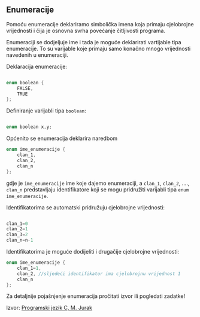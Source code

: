 ## Enumeracije

Pomoću enumeracije deklariramo simbolička imena koja primaju cjelobrojne vrijednosti i čija je osnovna svrha
povećanje čitljivosti programa.

Enumeraciji se dodjeljuje ime i tada je moguće deklarirati vartijable tipa enumeracije.
To su varijable koje primaju samo konačno mnogo vrijednosti navedenih u enumeraciji. 

Deklaracija enumeracije:

```C

enum boolean {
    FALSE,
    TRUE
};

```

Definiranje varijabli tipa `boolean`:

```C

enum boolean x,y;

```

Općenito se enumeracija deklarira naredbom
```C
enum ime_enumeracije {
    clan_1,
    clan_2,
    clan_n
};

```

gdje je `ime_enumeracije` ime koje dajemo enumeraciji, a `clan_1`, `clan_2`, ...., `clan_n`
predstavljaju identifikatore koji se mogu pridružiti varijabli tipa `enum` `ime_enumeracije`.

Identifikatorima se automatski pridružuju cjelobrojne vrijednosti:

```C

clan_1=0
clan_2=1
clan_3=2
clan_n=n-1

```

Identifikatorima je moguće dodijeliti i drugačije cjelobrojne vrijednosti:

```C
enum ime_enumeracije {
    clan_1=1,
    clan_2, //sljedeći identifikator ima cjelobrojnu vrijednost 1
    clan_n
};

```

Za detaljnije pojašnjenje enumeracija pročitati izvor ili pogledati zadatke!

Izvor: [Programski jezik C, M. Jurak](https://web.math.pmf.unizg.hr/~singer/Prog_Add/c.pdf)